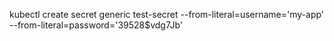 kubectl create secret generic test-secret --from-literal=username='my-app' --from-literal=password='39528$vdg7Jb'
